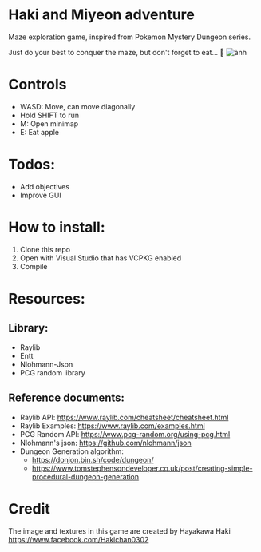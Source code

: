 # Haki and Miyeon adventure
Maze exploration game, inspired from Pokemon Mystery Dungeon series.
 
Just do your best to conquer the maze, but don't forget to eat... 🙊
![ảnh](https://github.com/HisuianZoroark69/HAMA/assets/22421274/ef9188fe-05fa-490b-a1ca-e1dc4cfc7316)

# Controls
- WASD: Move, can move diagonally
- Hold SHIFT to run
- M: Open minimap
- E: Eat apple

# Todos:
- Add objectives
- Improve GUI

# How to install:
1. Clone this repo
2. Open with Visual Studio that has VCPKG enabled
3. Compile

# Resources:
## Library:
- Raylib
- Entt
- Nlohmann-Json
- PCG random library

## Reference documents:
- Raylib API: https://www.raylib.com/cheatsheet/cheatsheet.html
- Raylib Examples: https://www.raylib.com/examples.html
- PCG Random API: https://www.pcg-random.org/using-pcg.html
- Nlohmann's json: https://github.com/nlohmann/json
- Dungeon Generation algorithm:
  - https://donjon.bin.sh/code/dungeon/
  - https://www.tomstephensondeveloper.co.uk/post/creating-simple-procedural-dungeon-generation

# Credit
The image and textures in this game are created by Hayakawa Haki https://www.facebook.com/Hakichan0302
